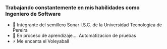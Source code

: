 
### Trabajando constantemente en mis habilidades como Ingeniero de Software

- 🌱 Integrante del semillero Sonar I.S.C. de la Universidad Tecnologica de Pereira
- 🤔 En proceso de aprendizaje.... Automatizacion de pruebas
- ⚡ Me encanta el Voleyaball
